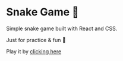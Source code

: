 # Snake Game 🐍

Simple snake game built with React and CSS.

Just for practice & fun 💫

Play it by [clicking here](https://snakegame-app.herokuapp.com/)